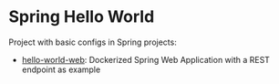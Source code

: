 # Spring Hello World

Project with basic configs in Spring projects:
- [hello-world-web](https://github.com/htenjo/spring-hello-world/tree/hello-world-web): Dockerized Spring Web Application with a REST endpoint as example
